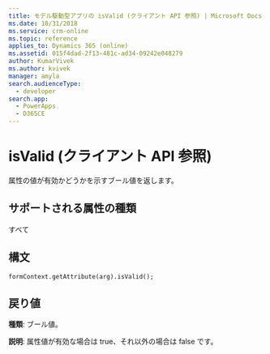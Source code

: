 ```yaml
---
title: モデル駆動型アプリの isValid (クライアント API 参照) | Microsoft Docs
ms.date: 10/31/2018
ms.service: crm-online
ms.topic: reference
applies_to: Dynamics 365 (online)
ms.assetid: 015f4dad-2f13-481c-ad34-09242e048279
author: KumarVivek
ms.author: kvivek
manager: amyla
search.audienceType:
  - developer
search.app:
  - PowerApps
  - D365CE
---
```

# <a name="isvalid-client-api-reference"></a>isValid (クライアント API 参照)



属性の値が有効かどうかを示すブール値を返します。 

## <a name="attribute-types-supported"></a>サポートされる属性の種類

すべて

## <a name="syntax"></a>構文

`formContext.getAttribute(arg).isValid();`

## <a name="return-value"></a>戻り値

**種類**: ブール値。 

**説明**: 属性値が有効な場合は true、それ以外の場合は false です。


